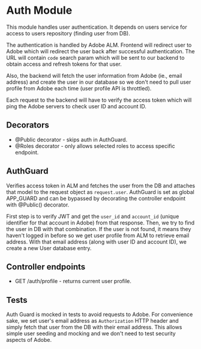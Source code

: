 # Auth Module

This module handles user authentication. It depends on users service for access
to users repository (finding user from DB).

The authentication is handled by Adobe ALM. Frontend will redirect user to Adobe
which will redirect the user back after successful authentication. The URL will
contain `code` search param which will be sent to our backend to obtain access
and refresh tokens for that user.

Also, the backend will fetch the user information from Adobe (ie., email address)
and create the user in our database so we don't need to pull user profile from
Adobe each time (user profile API is throttled).

Each request to the backend will have to verify the access token which will ping
the Adobe servers to check user ID and account ID.

## Decorators

- @Public decorator - skips auth in AuthGuard.
- @Roles decorator - only allows selected roles to access specific endpoint.

## AuthGuard

Verifies access token in ALM and fetches the user from the DB and attaches that model
to the request object as `request.user`. AuthGuard is set as global APP_GUARD
and can be bypassed by decorating the controller endpoint with @Public()
decorator.

First step is to verify JWT and get the `user_id` and `account_id`
(unique identifier for that account in Adobe) from that response.
Then, we try to find the user in DB with that combination.
If the user is not found, it means they haven't logged in before so
we get user profile from ALM to retrieve email address. With that email
address (along with user ID and account ID), we create a new User database entry.


## Controller endpoints

- GET /auth/profile - returns current user profile.

## Tests

Auth Guard is mocked in tests to avoid requests to Adobe. For convenience sake,
we set user's email address as `Authorization` HTTP header and simply fetch that
user from the DB with their email address. This allows simple user seeding and
mocking and we don't need to test security aspects of Adobe.

